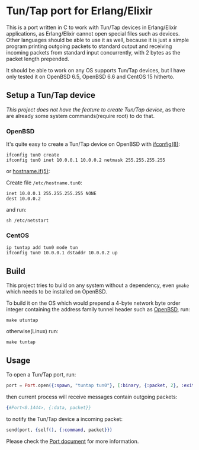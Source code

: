 # Tun/Tap port for Erlang/Elixir

This is a port written in C to work with Tun/Tap devices in Erlang/Elixir applications, as Erlang/Elixir cannot open special files such as devices. Other languages should be able to use it as well, because it is just a simple program printing outgoing packets to standard output and receiving incoming packets from standard input concurrently, with 2 bytes as the packet length prepended.

It should be able to work on any OS supports Tun/Tap devices, but I have only tested it on OpenBSD 6.5, OpenBSD 6.6 and CentOS 15 hitherto.

## Setup a Tun/Tap device

*This project does not have the feature to create Tun/Tap device*, as there are already some system commands(require root) to do that.

### OpenBSD

It's quite easy to create a Tun/Tap device on OpenBSD with [ifconfig(8)](https://man.openbsd.org/ifconfig.8):

```shell
ifconfig tun0 create
ifconfig tun0 inet 10.0.0.1 10.0.0.2 netmask 255.255.255.255
```

or [hostname.if(5)](https://man.openbsd.org/hostname.if.5):

Create file `/etc/hostname.tun0`:

```
inet 10.0.0.1 255.255.255.255 NONE
dest 10.0.0.2
```

and run:

```shell
sh /etc/netstart
```

### CentOS

```shell
ip tuntap add tun0 mode tun
ifconfig tun0 10.0.0.1 dstaddr 10.0.0.2 up
```

## Build

This project tries to build on any system without a dependency, even `gmake` which needs to be installed on OpenBSD.

To build it on the OS which would prepend a 4-byte network byte order integer containing the address family tunnel header such as [OpenBSD](https://man.openbsd.org/tun.4), run:

```shell
make utuntap
```

otherwise(Linux) run:

```shell
make tuntap
```

## Usage

To open a Tun/Tap port, run:

```elixir
port = Port.open({:spawn, "tuntap tun0"}, [:binary, {:packet, 2}, :exit_status])
```

then current process will receive messages contain outgoing packets:

```elixir
{#Port<0.1444>, {:data, packet}}
```

to notify the Tun/Tap device a incoming packet:

```elixir
send(port, {self(), {:command, packet}})
```

Please check the [Port document](https://hexdocs.pm/elixir/Port.html) for more information.
